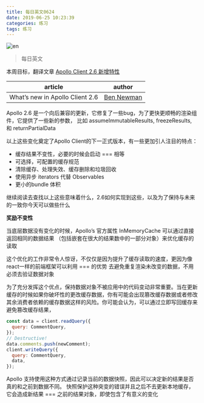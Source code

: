 ```yaml
---
title: 每日英文0624
date: 2019-06-25 10:23:39
categories: 练习
tags: 练习
---
```


![en](https://user-gold-cdn.xitu.io/2019/4/14/16a1a7b12456ae60?w=752&h=282&f=png&s=484541)

<!-- More -->

> 每日英文

本周目标，翻译文章 [Apollo Client 2.6 新增特性](https://blog.apollographql.com/whats-new-in-apollo-client-2-6-b3acf28ecad1)

| article | author |
|----| ----- |
| What’s new in Apollo Client 2.6 | [Ben Newman](https://blog.apollographql.com/@benjamn) |



Apollo 2.6 是一个向后兼容的更新，它修复了一些bug，为了更快更顺畅的渲染组件，它提供了一些新的参数， 比如 assumeImmutableResults, freezeResults, 和 returnPartialData

以上这些变化奠定了Apollo Client的下一正式版本，有一些更加引人注目的特点：

* 缓存结果不变性，必要的时候会启动 === 相等
* 可选择，可配置的缓存规范
* 清除缓存、处理失效、缓存删除和垃圾回收
* 使用异步 iterators 代替 Observables
* 更小的bundle 体积

继续阅读去查找以上这些意味着什么，2.6如何实现到这些，以及为了保持与未来的一致你今天可以做些什么

**奖励不变性**

当底层数据没有变化的时候，Apollo’s 官方属性 InMemoryCache 可以通过直接返回相同的数据结果 （包括嵌套在很大的结果数中的一部分对象）来优化缓存的读取

这个优化的工作非常令人惊讶，不仅仅是因为提升了缓存读取的速度，更因为像react一样的前端框架可以利用 === 的优势 去避免重复渲染未改变的数据，不用必须去验证数据对象

为了充分发挥这个优点，保持数据对象不被应用中的代码变动非常重要。当在更新缓存的时候如果你破坏性的更改缓存数据，你有可能会出现篡改缓存数据或者修改其余消费者依赖的缓存数据这样的风险。你可能会认为，可以通过立即写回缓存来避免篡改缓存结果，

```js
const data = client.readQuery({
  query: CommentQuery,
});
// Destructive!
data.comments.push(newComment);
client.writeQuery({
  query: CommentQuery,
  data,
});
```
Apollo 支持使用这种方式通过记录当前的数据快照，因此可以决定新的结果是否真的和之前到数据不同。 快照保护这种突变的错误并且之后不去更新本地缓存，它会造成新结果 === 之前的结果对象，即使包含了有意义的变化






